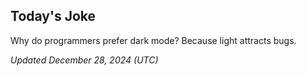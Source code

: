 ## Today's Joke
Why do programmers prefer dark mode? Because light attracts bugs.

*Updated December 28, 2024 (UTC)*
